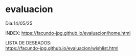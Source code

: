 # evaluacion
Dia:14/05/25

INDEX:
https://facundo-jpg.github.io/evaluacion/home.html

LISTA DE DESEADOS:  
https://facundo-jpg.github.io/evaluacion/wishlist.html
